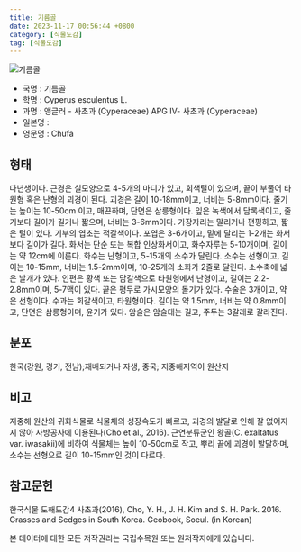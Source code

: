 ```yaml
---
title: 기름골
date: 2023-11-17 00:56:44 +0800
category: [식물도감]
tag: [식물도감]
---
```




![기름골](/fileUpload/plants/basic/Cyperaceae/Cyperus/1001452/1001452_20230814165256194files_th2.jpg)
- 국명 : 기름골
- 학명 : Cyperus esculentus L.
- 과명 : 앵글러 - 사초과 (Cyperaceae) APG Ⅳ- 사초과 (Cyperaceae)
- 일본명 : 
- 영문명 : Chufa


## 형태
다년생이다. 근경은 실모양으로 4-5개의 마디가 있고, 회색털이 있으며, 끝이 부풀어 타원형 혹은 난형의 괴경이 된다. 괴경은 길이 10-18mm이고, 너비는 5-8mm이다. 줄기는 높이는 10-50cm 이고, 매끈하며, 단면은 삼릉형이다. 잎은 녹색에서 담록색이고, 줄기보다 길이가 길거나 짧으며, 너비는 3-6mm이다. 가장자리는 말리거나 편평하고, 짧은 털이 있다. 기부의 엽초는 적갈색이다. 포엽은 3-6개이고, 밑에 달리는 1-2개는 화서보다 길이가 길다. 화서는 단순 또는 복합 인상화서이고, 화수자루는 5-10개이며, 길이는 약 12cm에 이른다. 화수는 난형이고, 5-15개의 소수가 달린다. 소수는 선형이고, 길이는 10-15mm, 너비는 1.5-2mm이며, 10-25개의 소화가 2줄로 달린다. 소수축에 넓은 날개가 있다. 인편은 황색 또는 담갈색으로 타원형에서 난형이고, 길이는 2.2-2.8mm이며, 5-7맥이 있다. 끝은 평두로 가시모양의 돌기가 있다. 수술은 3개이고, 약은 선형이다. 수과는 회갈색이고, 타원형이다. 길이는 약 1.5mm, 너비는 약 0.8mm이고, 단면은 삼릉형이며, 윤기가 있다. 암술은 암술대는 길고, 주두는 3갈래로 갈라진다.
## 분포
한국(강원, 경기, 전남);재배되거나 자생, 중국; 지중해지역이 원산지
## 비고
지중해 원산의 귀화식물로 식물체의 성장속도가 빠르고, 괴경의 발달로 인해 잘 없어지지 않아 사방공사에 이용된다(Cho et al., 2016). 근연분류군인 왕골(C. exaltatus var. iwasakii)에 비하여 식물체는 높이 10-50cm로 작고, 뿌리 끝에 괴경이 발달하며, 소수는 선형으로 길이 10-15mm인 것이 다르다.
## 참고문헌
한국식물 도해도감4 사초과(2016), Cho, Y. H., J. H. Kim and S. H. Park. 2016. Grasses and Sedges in South Korea. Geobook, Soeul. (in Korean)






본 데이터에 대한 모든 저작권리는 국립수목원 또는 원저작자에게 있습니다.
